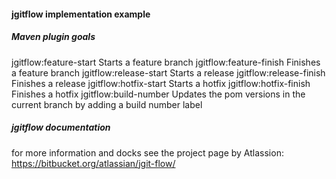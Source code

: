 #### jgitflow implementation example

##### Maven plugin goals
jgitflow:feature-start Starts a feature branch
jgitflow:feature-finish Finishes a feature branch
jgitflow:release-start Starts a release
jgitflow:release-finish Finishes a release
jgitflow:hotfix-start Starts a hotfix
jgitflow:hotfix-finish Finishes a hotfix
jgitflow:build-number Updates the pom versions in the current branch by adding a build number label

##### jgitflow documentation
for more information and docks see the project page by Atlassion: https://bitbucket.org/atlassian/jgit-flow/
